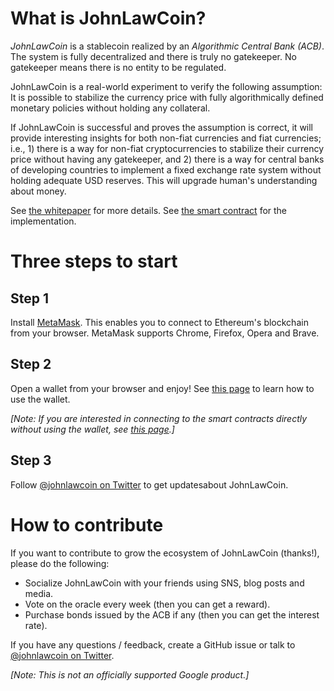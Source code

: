 # What is JohnLawCoin?

*JohnLawCoin* is a stablecoin realized by an *Algorithmic Central Bank (ACB)*. The system is fully decentralized and there is truly no gatekeeper. No gatekeeper means there is no entity to be regulated.

JohnLawCoin is a real-world experiment to verify the following assumption: It is possible to stabilize the currency price with fully algorithmically defined monetary policies without holding any collateral.

If JohnLawCoin is successful and proves the assumption is correct, it will provide interesting insights for both non-fiat currencies and fiat currencies; i.e., 1) there is a way for non-fiat cryptocurrencies to stabilize their currency price without having any gatekeeper, and 2) there is a way for central banks of developing countries to implement a fixed exchange rate system without holding adequate USD reserves. This will upgrade human's understanding about money.

See [the whitepaper](./docs/whitepaper.pdf) for more details. See [the smart contract](./contracts/JohnLawCoin.sol) for the implementation.

# Three steps to start

## Step 1

Install [MetaMask](https://metamask.io/). This enables you to connect to Ethereum's blockchain from your browser. MetaMask supports Chrome, Firefox, Opera and Brave.

## Step 2

Open a wallet from your browser and enjoy! See [this page](./HowToUseWallet.md) to learn how to use the wallet.

*[Note: If you are interested in connecting to the smart contracts directly without using the wallet, see [this page](./HowToUseConsole.md).]*

## Step 3

Follow [@johnlawcoin on Twitter](https://twitter.com/johnlawcoin) to get updatesabout JohnLawCoin.

# How to contribute

If you want to contribute to grow the ecosystem of JohnLawCoin (thanks!), please do the following:

* Socialize JohnLawCoin with your friends using SNS, blog posts and media.
* Vote on the oracle every week (then you can get a reward).
* Purchase bonds issued by the ACB if any (then you can get the interest rate).

If you have any questions / feedback, create a GitHub issue or talk to [@johnlawcoin on Twitter](https://twitter.com/johnlawcoin).

*[Note: This is not an officially supported Google product.]*

